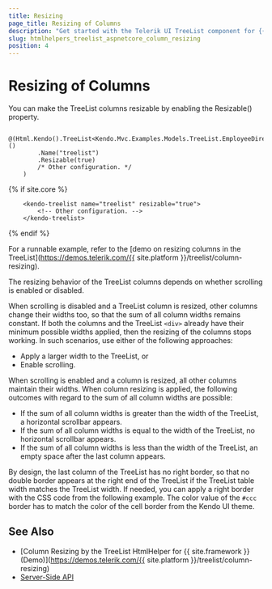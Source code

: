```yaml
---
title: Resizing
page_title: Resizing of Columns
description: "Get started with the Telerik UI TreeList component for {{ site.framework }} and learn how to enable column resizing to modify the width of columns."
slug: htmlhelpers_treelist_aspnetcore_column_resizing
position: 4
---
```


# Resizing of Columns

You can make the TreeList columns resizable by enabling the Resizable() property.

```HtmlHelper
    @(Html.Kendo().TreeList<Kendo.Mvc.Examples.Models.TreeList.EmployeeDirectoryModel>()
        .Name("treelist")
        .Resizable(true)
        /* Other configuration. */
    )
```
{% if site.core %}
```TagHelper
    <kendo-treelist name="treelist" resizable="true">
        <!-- Other configuration. -->
    </kendo-treelist>
```
{% endif %}

For a runnable example, refer to the [demo on resizing columns in the TreeList](https://demos.telerik.com/{{ site.platform }}/treelist/column-resizing).

The resizing behavior of the TreeList columns depends on whether scrolling is enabled or disabled.

When scrolling is disabled and a TreeList column is resized, other columns change their widths too, so that the sum of all column widths remains constant. If both the columns and the TreeList `<div>` already have their minimum possible widths applied, then the resizing of the columns stops working. In such scenarios, use either of the following approaches:
* Apply a larger width to the TreeList, or
* Enable scrolling.

When scrolling is enabled and a column is resized, all other columns maintain their widths. When column resizing is applied, the following outcomes with regard to the sum of all column widths are possible:
* If the sum of all column widths is greater than the width of the TreeList, a horizontal scrollbar appears.
* If the sum of all column widths is equal to the width of the TreeList, no horizontal scrollbar appears.
* If the sum of all column widths is less than the width of the TreeList, an empty space after the last column appears.

By design, the last column of the TreeList has no right border, so that no double border appears at the right end of the TreeList if the TreeList table width matches the TreeList width. If needed, you can apply a right border with the CSS code from the following example. The color value of the `#ccc` border has to match the color of the cell border from the Kendo UI theme.

## See Also

* [Column Resizing by the TreeList HtmlHelper for {{ site.framework }} (Demo)](https://demos.telerik.com/{{ site.platform }}/treelist/column-resizing)
* [Server-Side API](/api/treelist)
